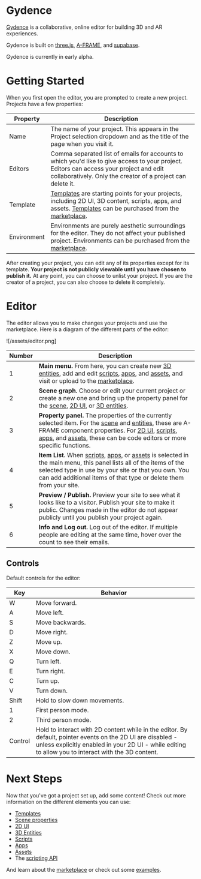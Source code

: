 # Gydence

[Gydence](https://gydence.com) is a collaborative, online editor for building 3D and AR experiences.

Gydence is built on [three.js](https://threejs.org/), [A-FRAME](https://aframe.io/), and [supabase](https://supabase.com/).

Gydence is currently in early alpha.


# Getting Started

When you first open the editor, you are prompted to create a new project. Projects have a few properties:

| Property    | Description |
| ----------- | ----------- |
| Name        | The name of your project.  This appears in the Project selection dropdown and as the title of the page when you visit it. |
| Editors     | Comma separated list of emails for accounts to which you'd like to give access to your project.  Editors can access your project and edit collaboratively.  Only the creator of a project can delete it. |
| Template    | [Templates](/templates) are starting points for your projects, including 2D UI, 3D content, scripts, apps, and assets.  [Templates](/templates) can be purchased from the [marketplace](/marketplace). |
| Environment | Environments are purely aesthetic surroundings for the editor.  They do not affect your published project.  Environments can be purchased from the [marketplace](/marketplace). |

After creating your project, you can edit any of its properties except for its template.  **Your project is not publicly viewable until you have chosen to publish it.**  At any point, you can choose to unlist your project.  If you are the creator of a project, you can also choose to delete it completely.


# Editor

The editor allows you to make changes your projects and use the marketplace.  Here is a diagram of the different parts of the editor:

![/assets/editor.png]

| Number    | Description |
| --------- | ----------- |
| 1 | **Main menu.**  From here, you can create new [3D entities](/entities), add and edit [scripts](/scripts), [apps](/apps), and [assets](/assets), and visit or upload to the [marketplace](/marketplace). |
| 2 | **Scene graph.**  Choose or edit your current project or create a new one and bring up the property panel for the [scene](/scene), [2D UI](/overlay), or [3D entities](/entities). |
| 3 | **Property panel.**  The properties of the currently selected item.  For the [scene](/scene) and [entities](/entities), these are A-FRAME component properties.  For [2D UI](/overlay), [scripts](/scripts), [apps](/apps), and [assets](/assets), these can be code editors or more specific functions. |
| 4 | **Item List.**  When [scripts](/scripts), [apps](/apps), or [assets](/assets) is selected in the main menu, this panel lists all of the items of the selected type in use by your site or that you own.  You can add additional items of that type or delete them from your site. |
| 5 | **Preview / Publish.** Preview your site to see what it looks like to a visitor.  Publish your site to make it public.  Changes made in the editor do not appear publicly until you publish your project again. |
| 6 | **Info and Log out.**  Log out of the editor.  If multiple people are editing at the same time, hover over the count to see their emails. |

## Controls

Default controls for the editor:

| Key    | Behavior    |
| ------ | ----------- |
| W | Move forward. |
| A | Move left. |
| S | Move backwards. |
| D | Move right. |
| Z | Move up. |
| X | Move down. |
| Q | Turn left. |
| E | Turn right. |
| C | Turn up. |
| V | Turn down. |
| Shift | Hold to slow down movements. |
| 1 | First person mode. |
| 2 | Third person mode. |
| Control | Hold to interact with 2D content while in the editor.  By default, pointer events on the 2D UI are disabled - unless explicitly enabled in your 2D UI - while editing to allow you to interact with the 3D content.


# Next Steps

Now that you've got a project set up, add some content!  Check out more information on the different elements you can use:

- [Templates](/templates)
- [Scene properties](/scene)
- [2D UI](/overlay)
- [3D Entities](/entities)
- [Scripts](/scripts)
- [Apps](/apps)
- [Assets](/assets)
- The [scripting API](/api)

And learn about the [marketplace](/marketplace) or check out some [examples](/examples).